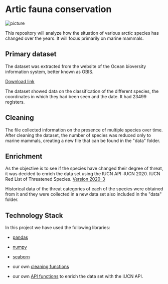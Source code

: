 # Artic fauna conservation

![picture](https://github.com/Fominayasg/W3-pipelines-project-artic_mammals/blob/main/Images/humpback-whale-436120.jpg)

This repository will analyze how the situation of various arctic species has changed over the years.
It will focus primarily on marine mammals.


## Primary dataset

The dataset was extracted from the website of the Ocean bioversity information system, better known as OBIS.

[Download link](https://mapper.obis.org/?datasetid=19119a0f-92f3-4662-85c5-30f8472067cf#)

The dataset showed data on the classification of the different species, the coordinates in which they had been seen and the date.
It had 23499 registers.

## Cleaning

The file collected information on the presence of multiple species over time.
After cleaning the dataset, the number of species was reduced only to marine mammals, creating a new file that can be found in the "data" folder.


## Enrichment

As the objective is to see if the species have changed their degree of threat, it was decided to enrich the data set using the IUCN API :IUCN 2020. IUCN Red List of Threatened Species. [Version 2020-3](https://apiv3.iucnredlist.org/api/v3/)

Historical data of the threat categories of each of the species were obtained from it and they were collected in a new data set also included in the "data" folder.

## Technology Stack
In this project we have used the following libraries:
 - [pandas](https://pandas.pydata.org/docs/)
 
 - [numpy](https://numpy.org/doc/stable/)
 
 - [seaborn](https://seaborn.pydata.org/)
 
 - our own [cleaning functions](https://github.com/Fominayasg/W3-pipelines-project-artic_mammals/blob/main/src/cleaning_magic.py)
 - our own [API functions](https://github.com/Fominayasg/W3-pipelines-project-artic_mammals/blob/main/src/api_functions.py) to enrich the data set with the IUCN API.